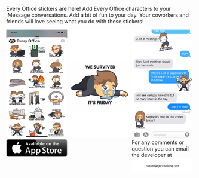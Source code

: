 

Every Office stickers are here! 
Add Every Office characters to your iMessage conversations. Add a bit of fun to your day. Your coworkers and friends will love seeing what you do with these stickers!
 
<div style="display:flex">
     <div style="flex:1;padding-right:5px;">
          <img src="./IMG_1902_PROD.png">
     </div>
     <div style="flex:1;padding-right:5px;">
          <img src="./IMG_1904_PROD.png">
     </div>
     <div style="flex:1;padding-right:5px;">
          <img src="./IMG_1903_PROD.png">
     </div>
</div>


<div style="display:flex">
     <div style="flex:1;padding-right:5px;">
          <img src="./appStore.png"><br/><br/><br/>
     </div>
     <div style="flex:1;padding-right:5px;">
        <br/>
     </div>
     <div style="flex:1;padding-right:5px;">
             For any comments or question you can email the developer at
                        <img src="./email.png">
     </div>
</div>



 
 